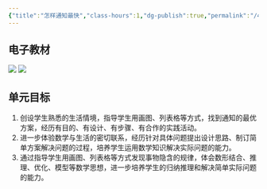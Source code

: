 ```yaml
---
{"title":"怎样通知最快","class-hours":1,"dg-publish":true,"permalink":"/4 单元教学/5B 五下/6-1 怎样通知最快/","dgPassFrontmatter":true,"noteIcon":""}
---
```



## 电子教材

<p class="grid-4">
	<img loading="lazy" decoding="async" src="https://book.pep.com.cn/1221001502141/files/mobile/108.jpg">
	<img loading="lazy" decoding="async" src="https://book.pep.com.cn/1221001502141/files/mobile/109.jpg">
</p>

## 单元目标

1. 创设学生熟悉的生活情境，指导学生用画图、列表格等方式，找到通知的最优方案，经历有目的、有设计、有步骤、有合作的实践活动。
2. 进一步体验数学与生活的密切联系，经历针对具体问题提出设计思路、制订简单方案解决问题的过程，培养学生运用数学知识解决实际问题的能力。
3. 通过指导学生用画图、列表格等方式发现事物隐含的规律，体会数形结合、推理、优化、模型等数学思想，进一步培养学生的归纳推理和解决简单实际问题的能力。